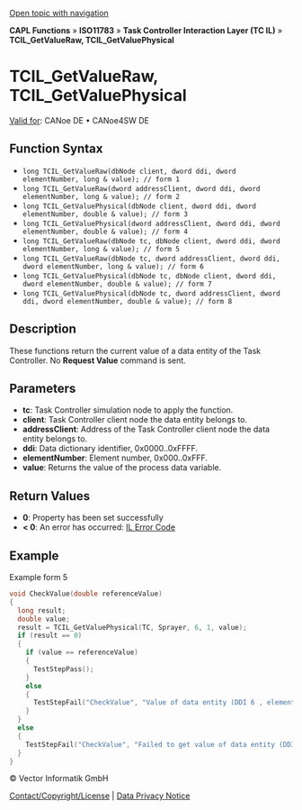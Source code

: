[Open topic with navigation](../../../../../../CANoeDEFamily.htm#Topics/CAPLFunctions/ISO11783/ISOInteractionLayerTC/Functions/CAPLfunctionIso11783TCILGetValueRawPhysical.md)

**CAPL Functions** » **ISO11783** » **Task Controller Interaction Layer (TC IL)** » **TCIL_GetValueRaw, TCIL_GetValuePhysical**

# TCIL_GetValueRaw, TCIL_GetValuePhysical

[Valid for](../../../../Shared/FeatureAvailability.md): CANoe DE • CANoe4SW DE

## Function Syntax

- `long TCIL_GetValueRaw(dbNode client, dword ddi, dword elementNumber, long & value); // form 1`
- `long TCIL_GetValueRaw(dword addressClient, dword ddi, dword elementNumber, long & value); // form 2`
- `long TCIL_GetValuePhysical(dbNode client, dword ddi, dword elementNumber, double & value); // form 3`
- `long TCIL_GetValuePhysical(dword addressClient, dword ddi, dword elementNumber, double & value); // form 4`
- `long TCIL_GetValueRaw(dbNode tc, dbNode client, dword ddi, dword elementNumber, long & value); // form 5`
- `long TCIL_GetValueRaw(dbNode tc, dword addressClient, dword ddi, dword elementNumber, long & value); // form 6`
- `long TCIL_GetValuePhysical(dbNode tc, dbNode client, dword ddi, dword elementNumber, double & value); // form 7`
- `long TCIL_GetValuePhysical(dbNode tc, dword addressClient, dword ddi, dword elementNumber, double & value); // form 8`

## Description

These functions return the current value of a data entity of the Task Controller. No **Request Value** command is sent.

## Parameters

- **tc**: Task Controller simulation node to apply the function.
- **client**: Task Controller client node the data entity belongs to.
- **addressClient**: Address of the Task Controller client node the data entity belongs to.
- **ddi**: Data dictionary identifier, 0x0000..0xFFFF.
- **elementNumber**: Element number, 0x000..0xFFF.
- **value**: Returns the value of the process data variable.

## Return Values

- **0**: Property has been set successfully
- **< 0**: An error has occurred: [IL Error Code](../../../CAPLfunctionsISOj1939ErrorCodes.md)

## Example

Example form 5

```c
void CheckValue(double referenceValue)
{
  long result;
  double value;
  result = TCIL_GetValuePhysical(TC, Sprayer, 6, 1, value);
  if (result == 0)
  {
    if (value == referenceValue)
    {
      TestStepPass();
    }
    else
    {
      TestStepFail("CheckValue", "Value of data entity (DDI 6 , element number 1) is different (Expected value: %f)", referenceValue);
    }
  }
  else
  {
    TestStepFail("CheckValue", "Failed to get value of data entity (DDI 6 , element number 1). Error %i", result);
  }
}
```

© Vector Informatik GmbH

[Contact/Copyright/License](../../../../Shared/ContactCopyrightLicense.md) | [Data Privacy Notice](https://www.vector.com/int/en/company/get-info/privacy-policy/)
